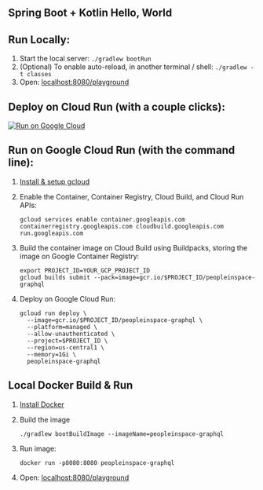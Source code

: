 Spring Boot + Kotlin Hello, World
---------------------------------

## Run Locally:
1. Start the local server: `./gradlew bootRun`
1. (Optional) To enable auto-reload, in another terminal / shell: `./gradlew -t classes`
1. Open: [localhost:8080/playground](http://localhost:8080/playground)

## Deploy on Cloud Run (with a couple clicks):
[![Run on Google Cloud](https://deploy.cloud.run/button.svg)](https://deploy.cloud.run)

## Run on Google Cloud Run (with the command line):

1. [Install & setup gcloud](https://cloud.google.com/sdk/install)

1. Enable the Container, Container Registry, Cloud Build, and Cloud Run APIs:
    ```
    gcloud services enable container.googleapis.com containerregistry.googleapis.com cloudbuild.googleapis.com run.googleapis.com
    ```

1. Build the container image on Cloud Build using Buildpacks, storing the image on Google Container Registry:
    ```
    export PROJECT_ID=YOUR_GCP_PROJECT_ID
    gcloud builds submit --pack=image=gcr.io/$PROJECT_ID/peopleinspace-graphql
    ```

1. Deploy on Google Cloud Run:
    ```
    gcloud run deploy \
      --image=gcr.io/$PROJECT_ID/peopleinspace-graphql \
      --platform=managed \
      --allow-unauthenticated \
      --project=$PROJECT_ID \
      --region=us-central1 \
      --memory=1Gi \
      peopleinspace-graphql
    ```

## Local Docker Build & Run

1. [Install Docker](https://docs.docker.com/get-docker/)

1. Build the image
    ```
    ./gradlew bootBuildImage --imageName=peopleinspace-graphql
    ```

1. Run image:
    ```
    docker run -p8080:8080 peopleinspace-graphql
    ```

1. Open: [localhost:8080/playground](http://localhost:8080/playground)
